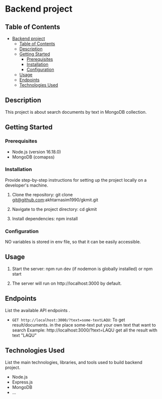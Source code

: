 # Backend project

## Table of Contents

- [Backend project](#backend-project)
  - [Table of Contents](#table-of-contents)
  - [Description](#description)
  - [Getting Started](#getting-started)
    - [Prerequisites](#prerequisites)
    - [Installation](#installation)
    - [Configuration](#configuration)
  - [Usage](#usage)
  - [Endpoints](#endpoints)
  - [Technologies Used](#technologies-used)

## Description

This project is about search documents by text in MongoDB collection.

## Getting Started

### Prerequisites

- Node.js (version 16.18.0)
- MongoDB (comapss)

### Installation

Provide step-by-step instructions for setting up the project locally on a developer's machine.

1. Clone the repository: git clone git@github.com:akhtarnasim1990/gkmit.git

2. Navigate to the project directory: cd gkmit

3. Install dependencies: npm install

### Configuration

NO variables is stored in env file, so that it can be easily accessible.

## Usage

1. Start the server: npm run dev (if nodemon is globally installed) or npm start

2. The server will run on http://localhost:3000 by default.

## Endpoints

List the available API endpoints .

- `GET http://localhost:3000/?text=some-textLAQU`: To get result/documents.
  in the place some-text put your own text that want to search
  Example: http://localhost:3000/?text=LAQU
  get all the result with text "LAQU"

## Technologies Used

List the main technologies, libraries, and tools used to build backend project.

- Node.js
- Express.js
- MongoDB
- ...
